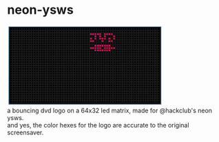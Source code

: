 # neon-ysws
![demo image](https://raw.githubusercontent.com/sirbread/neon-ysws/refs/heads/main/dvd.gif) <br>
a bouncing dvd logo on a 64x32 led matrix, made for @hackclub's neon ysws. <br>
and yes, the color hexes for the logo are accurate to the original screensaver. 
